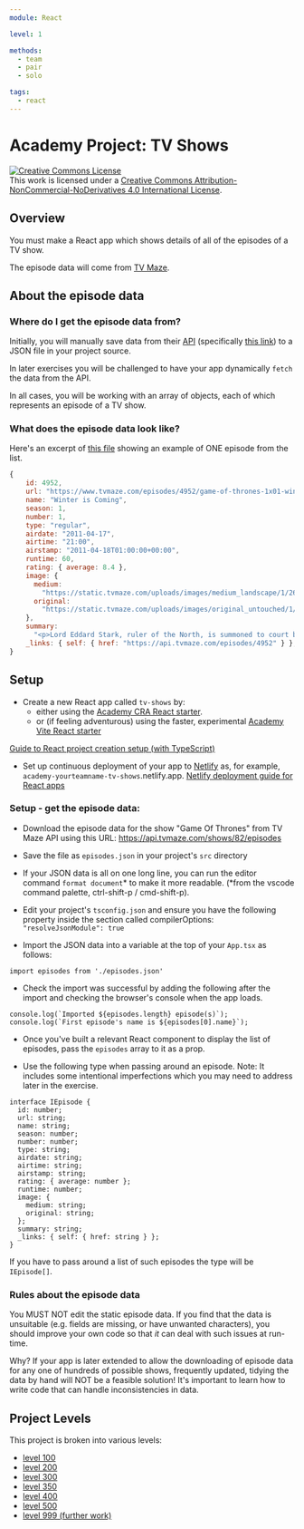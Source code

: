 ```yaml
---
module: React

level: 1

methods:
  - team
  - pair
  - solo

tags:
  - react
---
```


# Academy Project: TV Shows

<a rel="license" href="http://creativecommons.org/licenses/by-nc-nd/4.0/"><img alt="Creative Commons License" style="border-width:0" src="https://i.creativecommons.org/l/by-nc-nd/4.0/88x31.png" /></a><br />This work is licensed under a <a rel="license" href="http://creativecommons.org/licenses/by-nc-nd/4.0/">Creative Commons Attribution-NonCommercial-NoDerivatives 4.0 International License</a>.

## Overview

You must make a React app which shows details of all of the episodes of a TV show.

The episode data will come from [TV Maze](http://www.tvmaze.com/).

## About the episode data

### Where do I get the episode data from?

Initially, you will manually save data from their [API](http://www.tvmaze.com/api) (specifically [this link](https://api.tvmaze.com/shows/82/episodes)) to a JSON file in your project source.

In later exercises you will be challenged to have your app dynamically `fetch` the data from the API.

In all cases, you will be working with an array of objects, each of which represents an episode of a TV show.

### What does the episode data look like?

Here's an excerpt of [this file](https://api.tvmaze.com/shows/82/episodes) showing an example of ONE episode from the list.

```js
{
    id: 4952,
    url: "https://www.tvmaze.com/episodes/4952/game-of-thrones-1x01-winter-is-coming",
    name: "Winter is Coming",
    season: 1,
    number: 1,
    type: "regular",
    airdate: "2011-04-17",
    airtime: "21:00",
    airstamp: "2011-04-18T01:00:00+00:00",
    runtime: 60,
    rating: { average: 8.4 },
    image: {
      medium:
        "https://static.tvmaze.com/uploads/images/medium_landscape/1/2668.jpg",
      original:
        "https://static.tvmaze.com/uploads/images/original_untouched/1/2668.jpg",
    },
    summary:
      "<p>Lord Eddard Stark, ruler of the North, is summoned to court by his old friend, King Robert Baratheon, to serve as the King's Hand. Eddard reluctantly agrees after learning of a possible threat to the King's life. Eddard's bastard son Jon Snow must make a painful decision about his own future, while in the distant east Viserys Targaryen plots to reclaim his father's throne, usurped by Robert, by selling his sister in marriage.</p>",
    _links: { self: { href: "https://api.tvmaze.com/episodes/4952" } },
}
```

## Setup

- Create a new React app called `tv-shows` by:
    - either using the [Academy CRA React starter](https://github.com/WeAreAcademy/academy-react-starter).
    - or (if feeling adventurous) using the faster, experimental [Academy Vite React starter](https://github.com/WeAreAcademy/academy-react-starter-vite)

[Guide to React project creation setup (with TypeScript)](https://www.notion.so/weareacademy/How-to-create-a-React-app-with-TypeScript-76643f84db564a69a04db9a0b6a2f2e7)

- Set up continuous deployment of your app to [Netlify](https://netlify.app/) as, for example, `academy-yourteamname-tv-shows`.netlify.app.  [Netlify deployment guide for React apps](https://www.notion.so/weareacademy/How-to-deploy-a-React-app-to-free-Netlify-hosting-9e6ebd4dcb814cb483c34eb0f05ea96e)

### Setup - get the episode data:

- Download the episode data for the show "Game Of Thrones" from TV Maze API using this URL:
  https://api.tvmaze.com/shows/82/episodes

- Save the file as `episodes.json` in your project's `src` directory

- If your JSON data is all on one long line, you can run the editor command `format document`* to make it more readable. (*from the vscode command palette, ctrl-shift-p / cmd-shift-p).

- Edit your project's `tsconfig.json` and ensure you have the following property inside the section called compilerOptions: `"resolveJsonModule": true`

- Import the JSON data into a variable at the top of your `App.tsx` as follows:

```import episodes from './episodes.json'```

- Check the import was successful by adding the following after the import and checking the browser's console when the app loads.

```
console.log(`Imported ${episodes.length} episode(s)`);
console.log(`First episode's name is ${episodes[0].name}`);
```

- Once you've built a relevant React component to display the list of episodes, pass the `episodes` array to it as a prop.

- Use the following type when passing around an episode.  Note: It includes some intentional imperfections which you may need to address later in the exercise.

```
interface IEpisode {
  id: number;
  url: string;
  name: string;
  season: number;
  number: number;
  type: string;
  airdate: string;
  airtime: string;
  airstamp: string;
  rating: { average: number };
  runtime: number;
  image: {
    medium: string;
    original: string;
  };
  summary: string;
  _links: { self: { href: string } };
}
```

If you have to pass around a list of such episodes the type will be `IEpisode[]`.

### Rules about the episode data

You MUST NOT edit the static episode data. If you find that the data is unsuitable (e.g. fields are missing, or have unwanted characters), you should improve your own code so that _it_ can deal with such issues at run-time.

Why? If your app is later extended to allow the downloading of episode data for any one of hundreds of possible shows, frequently updated, tidying the data by hand will NOT be a feasible solution!  It's important to learn how to write code that can handle inconsistencies in data.

## Project Levels

This project is broken into various levels:

- [level 100](./level-100.md)
- [level 200](./level-200.md)
- [level 300](./level-300.md)
- [level 350](./level-350.md)
- [level 400](./level-400.md)
- [level 500](./level-500.md)
- [level 999 (further work)](./level-999.md)
